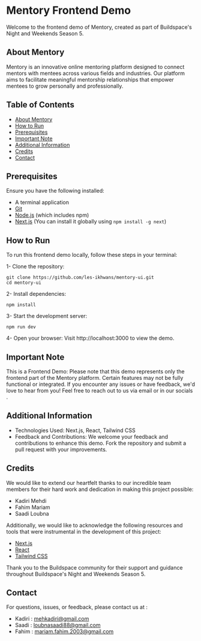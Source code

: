 # Mentory Frontend Demo

Welcome to the frontend demo of Mentory, created as part of Buildspace's Night and Weekends Season 5.

## About Mentory

Mentory is an innovative online mentoring platform designed to connect mentors with mentees across various fields and industries. Our platform aims to facilitate meaningful mentorship relationships that empower mentees to grow personally and professionally.

## Table of Contents

- [About Mentory](#about-mentory)
- [How to Run](#how-to-run)
- [Prerequisites](#prerequisites)
- [Important Note](#important-note)
- [Additional Information](#additional-information)
- [Credits](#credits)
- [Contact](#contact)

## Prerequisites

Ensure you have the following installed:
- A terminal application
- [Git](https://git-scm.com/downloads)
- [Node.js](https://nodejs.org/) (which includes npm)
- [Next.js](https://nextjs.org/docs/getting-started) (You can install it globally using `npm install -g next`)

## How to Run

To run this frontend demo locally, follow these steps in your terminal:

1- Clone the repository:

```
git clone https://github.com/les-ikhwans/mentory-ui.git
cd mentory-ui
```

2- Install dependencies:

```
npm install
```

3- Start the development server:

```
npm run dev
```

4- Open your browser:
Visit http://localhost:3000 to view the demo.

## Important Note

This is a Frontend Demo: Please note that this demo represents only the frontend part of the Mentory platform. Certain features may not be fully functional or integrated. If you encounter any issues or have feedback, we'd love to hear from you! Feel free to reach out to us via email or in our socials .

## Additional Information

- Technologies Used: Next.js, React, Tailwind CSS
- Feedback and Contributions: We welcome your feedback and contributions to enhance this demo. Fork the repository and submit a pull request with your improvements.

## Credits

We would like to extend our heartfelt thanks to our incredible team members for their hard work and dedication in making this project possible:

- Kadiri Mehdi
- Fahim Mariam
- Saadi Loubna

Additionally, we would like to acknowledge the following resources and tools that were instrumental in the development of this project:

- [Next.js](https://nextjs.org/)
- [React](https://reactjs.org/)
- [Tailwind CSS](https://tailwindcss.com/)

Thank you to the Buildspace community for their support and guidance throughout Buildspace's Night and Weekends Season 5.

## Contact

For questions, issues, or feedback, please contact us at :

- Kadiri : mehkadiri@gmail.com
- Saadi : loubnasaadi88@gmail.com
- Fahim : mariam.fahim.2003@gmail.com
